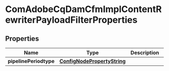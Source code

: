 
# ComAdobeCqDamCfmImplContentRewriterPayloadFilterProperties

## Properties
Name | Type | Description | Notes
------------ | ------------- | ------------- | -------------
**pipelinePeriodtype** | [**ConfigNodePropertyString**](ConfigNodePropertyString.md) |  |  [optional]



